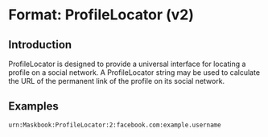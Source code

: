 # Format: ProfileLocator (v2)

## Introduction

ProfileLocator is designed to provide a universal interface for locating a profile on a social network. A ProfileLocator string may be used to calculate the URL of the permanent link of the profile on its social network.

## Examples

```
urn:Maskbook:ProfileLocator:2:facebook.com:example.username
```
